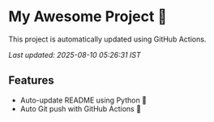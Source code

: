 # My Awesome Project 🚀

This project is automatically updated using GitHub Actions.

_Last updated: 2025-08-10 05:26:31 IST_

## Features
- Auto-update README using Python 🐍
- Auto Git push with GitHub Actions 🤖
